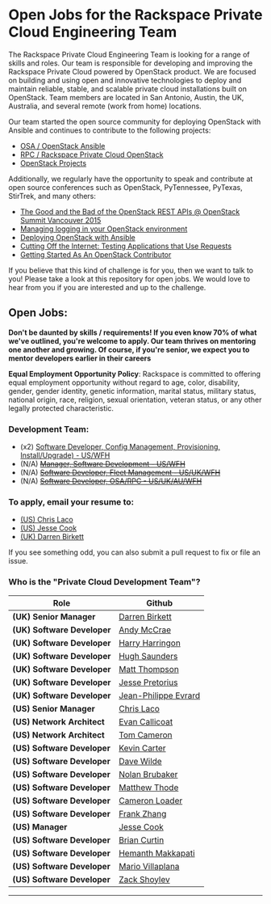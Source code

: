 # Open Jobs for the Rackspace Private Cloud Engineering Team

The Rackspace Private Cloud Engineering Team is looking for a range of skills
and roles. Our team is responsible for developing and improving the Rackspace
Private Cloud powered by OpenStack product. We are focused on building and using
open and innovative technologies to deploy and maintain reliable, stable, and
scalable private cloud installations built on OpenStack. Team members are located
in San Antonio, Austin, the UK, Australia, and several remote (work from 
home) locations.

Our team started the open source community for deploying OpenStack with
Ansible and continues to contribute to the following projects:

* [OSA / OpenStack Ansible](https://github.com/openstack/openstack-ansible)
* [RPC  / Rackspace Private Cloud OpenStack](https://github.com/rcbops/rpc-openstack)
* [OpenStack Projects](https://github.com/openstack/)

Additionally, we regularly have the opportunity to speak and contribute at open source
conferences such as OpenStack, PyTennessee, PyTexas, StirTrek, and many others:

* [The Good and the Bad of the OpenStack REST APIs @ OpenStack Summit Vancouver 2015](https://openstacksummitmay2015vancouver.sched.org/event/6ce758d5c7340db74e0d432e138c6619)
* [Managing logging in your OpenStack environment](https://openstacksummitmay2015vancouver.sched.org/event/0578eaca9f43132f52e234ccdf0a001f)
* [Deploying OpenStack with Ansible](https://openstacksummitmay2015vancouver.sched.org/event/0dd6069daf4badc002723762a687cfe4)
* [Cutting Off the Internet: Testing Applications that Use Requests](https://www.pytennessee.org/schedule/presentation/54/)
* [Getting Started As An OpenStack Contributor](http://stirtrek.com/Sessions#Getting-Started-As-An-OpenStack-Contributor)

If you believe that this kind of challenge is for you, then we want to talk to you!
Please take a look at this repository for open jobs. We would love to hear from
you if you are interested and up to the challenge.


## Open Jobs:

**Don't be daunted by skills / requirements! If you even know 70% of what we've
outlined, you're welcome to apply. Our team thrives on mentoring one another
and growing. Of course, if you're senior, we expect you to mentor developers
earlier in their careers**

**Equal Employment Opportunity Policy**: Rackspace is committed to offering equal employment
opportunity without regard to age, color, disability, gender, gender identity, genetic
information, marital status, military status, national origin, race, religion, sexual
orientation, veteran status, or any other legally protected characteristic.

### Development Team:

* (x2) [Software Developer, Config Management, Provisioning, Install/Upgrade) - US/WFH](software-developer-cm-provisioning-lifecycle.md)
* (N/A) [~~Manager, Software Development - US/WFH~~](manager-software-development.md)
* (N/A) [~~Software Developer, Fleet Management - US/UK/WFH~~](software-developer-fleet-management.md)
* (N/A) [~~Software Developer, OSA/RPC - US/UK/AU/WFH~~](https://github.com/rcbops/rackspace_privatecloud_jobs/blob/master/software-developer-osa-rpc.md)


### To apply, email your resume to:

* [(US) Chris Laco](mailto:chris.laco@rackspace.com)
* [(US) Jesse Cook](mailto:jesse.cook@rackspace.com)
* [(UK) Darren Birkett](mailto:darren.birkett@rackspace.co.uk)

If you see something odd, you can also submit a pull request to fix or file an
issue.


### Who is the "Private Cloud Development Team"?

|Role|Github|
|---    |---    |
|**(UK) Senior Manager**|[Darren Birkett](https://github.com/mancdaz)|
|**(UK) Software Developer**|[Andy McCrae](https://github.com/andymcc)|
|**(UK) Software Developer**|[Harry Harringon](https://github.com/git-harry)|
|**(UK) Software Developer**|[Hugh Saunders](https://github.com/hughsaunders)|
|**(UK) Software Developer**|[Matt Thompson](https://github.com/mattt416)|
|**(UK) Software Developer**|[Jesse Pretorius](https://github.com/odyssey4me)|
|**(UK) Software Developer**|[Jean-Philippe Evrard](https://github.com/evrardjp)|
|**(US) Senior Manager**|[Chris Laco](https://github.com/claco)|
|**(US) Network Architect**|[Evan Callicoat](https://github.com/apsu)|
|**(US) Network Architect**|[Tom Cameron](https://github.com/rackertom)|
|**(US) Software Developer**|[Kevin Carter](https://github.com/cloudnull)|
|**(US) Software Developer**|[Dave Wilde](https://github.com/d34dh0r53)|
|**(US) Software Developer**|[Nolan Brubaker](https://github.com/nrb)|
|**(US) Software Developer**|[Matthew Thode](https://github.com/prometheanfire)|
|**(US) Software Developer**|[Cameron Loader](https://github.com/cloader89)|
|**(US) Software Developer**|[Frank Zhang](https://github.com/Frank-ZhangXin)|
|**(US) Manager**|[Jesse Cook](https://github.com/crashenx)|
|**(US) Software Developer**|[Brian Curtin](https://github.com/briancurtin)|
|**(US) Software Developer**|[Hemanth Makkapati](https://github.com/hmakkapati)|
|**(US) Software Developer**|[Mario Villaplana](https://github.com/supermari0)|
|**(US) Software Developer**|[Zack Shoylev](https://github.com/zack-shoylev)|
---
